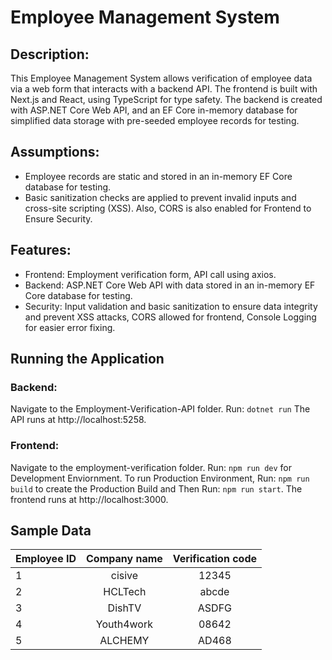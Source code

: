 # Employee Management System

## Description:
This Employee Management System allows verification of employee data via a web form that interacts with a backend API. The frontend is built with Next.js and React, using TypeScript for type safety. The backend is created with ASP.NET Core Web API, and an EF Core in-memory database for simplified data storage with pre-seeded employee records for testing.

## Assumptions:

* Employee records are static and stored in an in-memory EF Core database for testing.
* Basic sanitization checks are applied to prevent invalid inputs and cross-site scripting (XSS). Also, CORS is also enabled for Frontend to Ensure Security.
## Features:

* Frontend: Employment verification form, API call using axios.
* Backend: ASP.NET Core Web API with data stored in an in-memory EF Core database for testing.
* Security: Input validation and basic sanitization to ensure data integrity and prevent XSS attacks, CORS allowed for frontend, Console Logging for easier error fixing.

## Running the Application
### Backend:

Navigate to the Employment-Verification-API folder.
Run:
`dotnet run`
The API runs at http://localhost:5258.

### Frontend:

Navigate to the employment-verification folder.
Run:
`npm run dev` for Development Enviornment. To run Production Environment, Run: `npm run build` to create the Production Build and Then Run: `npm run start`.
The frontend runs at http://localhost:3000.

## Sample Data

| Employee ID   | Company name  |Verification code|
| ------------- |:-------------:|:-------------:  |
| 1             | cisive        | 12345           |
| 2             | HCLTech       | abcde           |
| 3             | DishTV        | ASDFG           |
| 4             | Youth4work    | 08642           |
| 5             | ALCHEMY       | AD468           |

